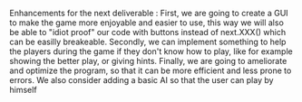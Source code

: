 Enhancements for the next deliverable : 
First, we are going to create a GUI to make the game more enjoyable and easier to use, this way we will also be able to "idiot proof" our code with buttons instead of next.XXX() which can be easilly breakeable.
 Secondly, we can implement something to help the players during the game if they don't know how to play, like for example showing the better play, or giving hints.
 Finally, we are going to ameliorate and optimize the program, so that it can be more efficient and less prone to errors.
We also consider adding a basic AI so that the user can play by himself